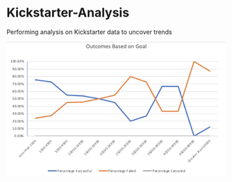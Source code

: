 # Kickstarter-Analysis
Performing analysis on Kickstarter data to uncover trends 

<p align="center"

![alttext](https://github.com/sd2wiebe/Kickstarter-Analysis/blob/main/Outcomes_vs_Goals.png)

</p>
